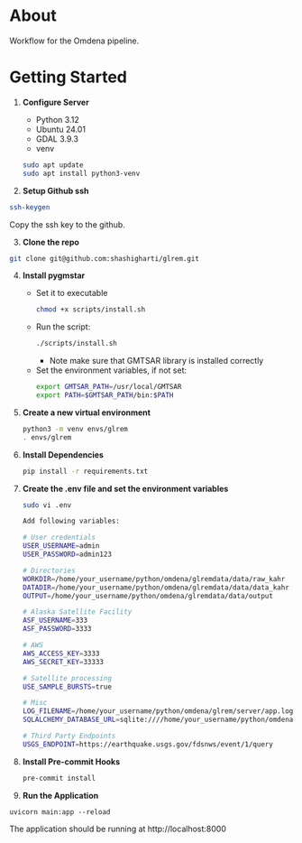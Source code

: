 # About
Workflow for the Omdena pipeline.

# Getting Started

1. **Configure Server**
   - Python 3.12
   - Ubuntu 24.01
   - GDAL 3.9.3
   - venv
   ```bash
   sudo apt update
   sudo apt install python3-venv
   ```

2. **Setup Github ssh**
```bash
ssh-keygen
```
Copy the ssh key to the github.

3. **Clone the repo**
```bash
git clone git@github.com:shashigharti/glrem.git
```

4. **Install pygmstar**
   - Set it to executable
      ```bash
      chmod +x scripts/install.sh
      ```
   - Run the script:
     ```bash
     ./scripts/install.sh
     ```
     * Note make sure that GMTSAR library is installed correctly
   - Set the environment variables, if not set:
     ```bash
     export GMTSAR_PATH=/usr/local/GMTSAR
     export PATH=$GMTSAR_PATH/bin:$PATH
     ```
3. **Create a new virtual environment**
   ```bash
   python3 -m venv envs/glrem
   . envs/glrem
   ```
4. **Install Dependencies**
   ```bash
   pip install -r requirements.txt
   ```
5. **Create the .env file and set the environment variables**
   ```bash
   sudo vi .env
   ```

   ```bash
   Add following variables:

   # User credentials
   USER_USERNAME=admin
   USER_PASSWORD=admin123

   # Directories
   WORKDIR=/home/your_username/python/omdena/glremdata/data/raw_kahr
   DATADIR=/home/your_username/python/omdena/glremdata/data/data_kahr
   OUTPUT=/home/your_username/python/omdena/glremdata/data/output

   # Alaska Satellite Facility
   ASF_USERNAME=333
   ASF_PASSWORD=3333

   # AWS
   AWS_ACCESS_KEY=3333
   AWS_SECRET_KEY=33333

   # Satellite processing
   USE_SAMPLE_BURSTS=true

   # Misc
   LOG_FILENAME=/home/your_username/python/omdena/glrem/server/app.log
   SQLALCHEMY_DATABASE_URL=sqlite:////home/your_username/python/omdena/glrem/glremdata.db

   # Third Party Endpoints
   USGS_ENDPOINT=https://earthquake.usgs.gov/fdsnws/event/1/query
   ```


5. **Install Pre-commit Hooks**
   ```bash
   pre-commit install
   ```

6. **Run the Application**
```
uvicorn main:app --reload
```
The application should be running at http://localhost:8000
